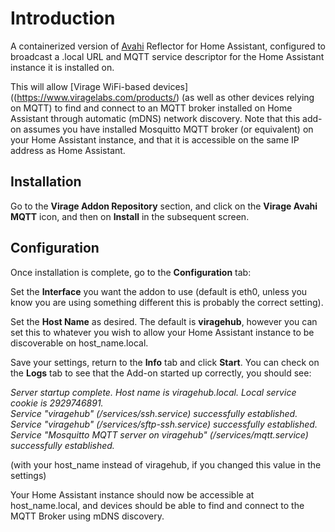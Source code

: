 # Introduction

A containerized version of [Avahi](https://www.avahi.org/) Reflector for Home Assistant, configured to broadcast a .local URL and MQTT service descriptor for the Home Assistant instance it is installed on.

This will allow [Virage WiFi-based devices]((https://www.viragelabs.com/products/) (as well as other devices relying on MQTT) to find and connect to an MQTT broker installed on Home Assistant through automatic (mDNS) network discovery.  Note that this add-on assumes you have installed Mosquitto MQTT broker (or equivalent) on your Home Assistant instance, and that it is accessible on the same IP address as Home Assistant.

## Installation

Go to the **Virage Addon Repository** section, and click on the **Virage Avahi MQTT** icon, and then on **Install** in the subsequent screen.

## Configuration

Once installation is complete, go to the **Configuration** tab:

Set the **Interface** you want the addon to use (default is eth0, unless you know you are using something different this is probably the correct setting).

Set the **Host Name** as desired.  The default is **viragehub**, however you can set this to whatever you wish to allow your Home Assistant instance to be discoverable on host_name.local.

Save your settings, return to the **Info** tab and click **Start**.  You can check on the **Logs** tab to see that the Add-on started up correctly, you should see:

*Server startup complete. Host name is viragehub.local. Local service cookie is 2929746891.*<br>
*Service "viragehub" (/services/ssh.service) successfully established.*<br>
*Service "viragehub" (/services/sftp-ssh.service) successfully established.*<br>
*Service "Mosquitto MQTT server on viragehub" (/services/mqtt.service) successfully established.*

(with your host_name instead of viragehub, if you changed this value in the settings)

Your Home Assistant instance should now be accessible at host_name.local, and devices should be able to find and connect to the MQTT Broker using mDNS discovery.

